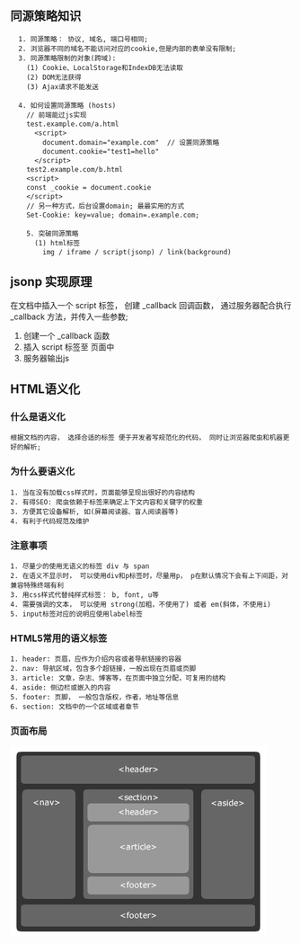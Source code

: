 ## 同源策略知识
```
  1. 同源策略： 协议, 域名, 端口号相同;
  2. 浏览器不同的域名不能访问对应的cookie,但是内部的表单没有限制;
  3. 同源策略限制的对象(跨域):
    (1) Cookie、LocalStorage和IndexDB无法读取
    (2) DOM无法获得
    (3) Ajax请求不能发送

  4. 如何设置同源策略 (hosts)
    // 前端能过js实现
    test.example.com/a.html
      <script>
        document.domain="example.com"  // 设置同源策略
        document.cookie="test1=hello"
      </script>
    test2.example.com/b.html
    <script>
    const _cookie = document.cookie
    </script>
    // 另一种方式，后台设置domain; 最最实用的方式
    Set-Cookie: key=value; domain=.example.com;

    5. 突破同源策略
      (1) html标签
        img / iframe / script(jsonp) / link(background)
```
## jsonp 实现原理
  在文档中插入一个 script 标签， 创建 _callback 回调函数， 通过服务器配合执行 _callback 方法，并传入一些参数;

  1. 创建一个 _callback 函数
  2. 插入 script 标签至 页面中
  3. 服务器输出js

## HTML语义化
  ### 什么是语义化
    根据文档的内容， 选择合适的标签 便于开发者写规范化的代码， 同时让浏览器爬虫和机器更好的解析;

  ### 为什么要语义化
    1. 当在没有加载css样式时，页面能够呈现出很好的内容结构
    2. 有得SEO: 爬虫依赖于标签来确定上下文内容和关键字的权重
    3. 方便其它设备解析, 如(屏幕阅读器、盲人阅读器等)
    4. 有利于代码规范及维护

  ### 注意事项
    1. 尽量少的使用无语义的标签 div 与 span
    2. 在语义不显示时， 可以使用div和p标签时，尽量用p， p在默认情况下会有上下间距，对兼容特殊终端有利
    3. 用css样式代替纯样式标签： b, font, u等
    4. 需要强调的文本， 可以使用 strong(加粗，不使用了) 或者 em(斜体，不使用i)
    5. input标签对应的说明应使用label标签

  ### HTML5常用的语义标签
    1. header: 页眉，应作为介绍内容或者导航链接的容器
    2. nav: 导航区域，包含多个超链接，一般出现在页眉或页脚
    3. article: 文章，杂志、博客等，在页面中独立分配，可复用的结构
    4. aside: 侧边栏或嵌入的内容
    5. footer: 页脚， 一般包含版权，作者，地址等信息
    6. section: 文档中的一个区域或者章节

  ### 页面布局
  ![布局图片](./img/1.png)
